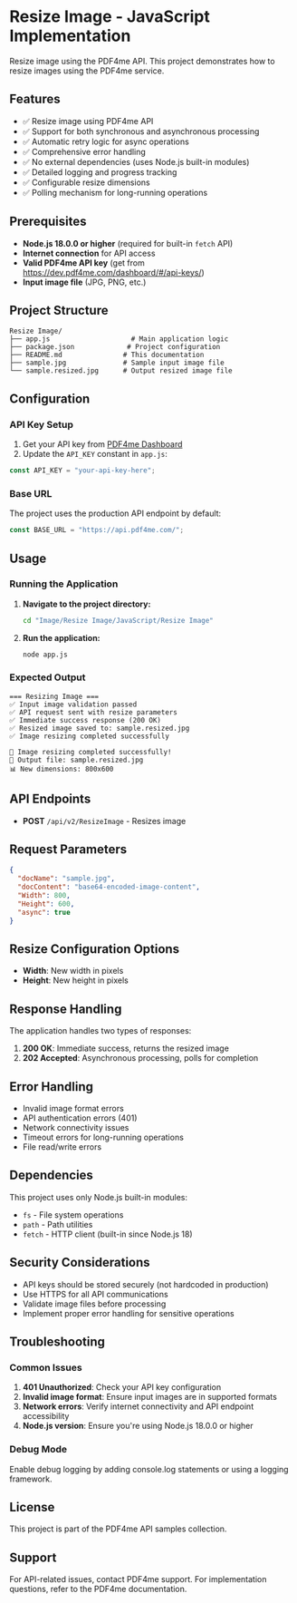 # Resize Image - JavaScript Implementation

Resize image using the PDF4me API. This project demonstrates how to resize images using the PDF4me service.

## Features

- ✅ Resize image using PDF4me API
- ✅ Support for both synchronous and asynchronous processing
- ✅ Automatic retry logic for async operations
- ✅ Comprehensive error handling
- ✅ No external dependencies (uses Node.js built-in modules)
- ✅ Detailed logging and progress tracking
- ✅ Configurable resize dimensions
- ✅ Polling mechanism for long-running operations

## Prerequisites

- **Node.js 18.0.0 or higher** (required for built-in `fetch` API)
- **Internet connection** for API access
- **Valid PDF4me API key** (get from https://dev.pdf4me.com/dashboard/#/api-keys/)
- **Input image file** (JPG, PNG, etc.)

## Project Structure

```
Resize Image/
├── app.js                    # Main application logic
├── package.json             # Project configuration
├── README.md               # This documentation
├── sample.jpg              # Sample input image file
└── sample.resized.jpg      # Output resized image file
```

## Configuration

### API Key Setup

1. Get your API key from [PDF4me Dashboard](https://dev.pdf4me.com/dashboard/#/api-keys/)
2. Update the `API_KEY` constant in `app.js`:

```javascript
const API_KEY = "your-api-key-here";
```

### Base URL

The project uses the production API endpoint by default:
```javascript
const BASE_URL = "https://api.pdf4me.com/";
```

## Usage

### Running the Application

1. **Navigate to the project directory:**
   ```bash
   cd "Image/Resize Image/JavaScript/Resize Image"
   ```

2. **Run the application:**
   ```bash
   node app.js
   ```

### Expected Output

```
=== Resizing Image ===
✅ Input image validation passed
✅ API request sent with resize parameters
✅ Immediate success response (200 OK)
✅ Resized image saved to: sample.resized.jpg
✅ Image resizing completed successfully

🎉 Image resizing completed successfully!
📁 Output file: sample.resized.jpg
📊 New dimensions: 800x600
```

## API Endpoints

- **POST** `/api/v2/ResizeImage` - Resizes image

## Request Parameters

```json
{
  "docName": "sample.jpg",
  "docContent": "base64-encoded-image-content",
  "Width": 800,
  "Height": 600,
  "async": true
}
```

## Resize Configuration Options

- **Width**: New width in pixels
- **Height**: New height in pixels

## Response Handling

The application handles two types of responses:

1. **200 OK**: Immediate success, returns the resized image
2. **202 Accepted**: Asynchronous processing, polls for completion

## Error Handling

- Invalid image format errors
- API authentication errors (401)
- Network connectivity issues
- Timeout errors for long-running operations
- File read/write errors

## Dependencies

This project uses only Node.js built-in modules:
- `fs` - File system operations
- `path` - Path utilities
- `fetch` - HTTP client (built-in since Node.js 18)

## Security Considerations

- API keys should be stored securely (not hardcoded in production)
- Use HTTPS for all API communications
- Validate image files before processing
- Implement proper error handling for sensitive operations

## Troubleshooting

### Common Issues

1. **401 Unauthorized**: Check your API key configuration
2. **Invalid image format**: Ensure input images are in supported formats
3. **Network errors**: Verify internet connectivity and API endpoint accessibility
4. **Node.js version**: Ensure you're using Node.js 18.0.0 or higher

### Debug Mode

Enable debug logging by adding console.log statements or using a logging framework.

## License

This project is part of the PDF4me API samples collection.

## Support

For API-related issues, contact PDF4me support.
For implementation questions, refer to the PDF4me documentation. 